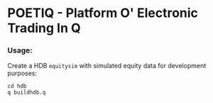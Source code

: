 # POETIQ - Platform O' Electronic Trading In Q
### Usage:
Create a HDB `equitysim` with simulated equity data for development purposes:
````
cd hdb
q buildhdb.q
````